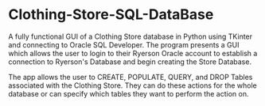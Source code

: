 # Clothing-Store-SQL-DataBase

A fully functional GUI of a Clothing Store database in Python using TKinter and connecting to Oracle SQL Developer. 
The program presents a GUI which allows the user to login to their Ryerson Oracle account to 
establish a connection to Ryerson's Database and begin creating the Store Database. 

The app allows the user to CREATE, POPULATE, QUERY, and DROP Tables associated with the Clothing Store.
They can do these actions for the whole database or can specify which tables they want to perform the action on.
